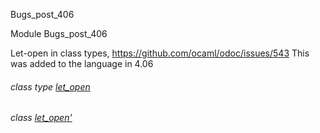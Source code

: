 Bugs_post_406

Module Bugs_post_406

Let-open in class types, https://github.com/ocaml/odoc/issues/543 This was added to the language in 4.06

<a id="class-type-let_open"></a>

###### class type [let_open](Bugs_post_406.class-type-let_open.md)

<a id="class-let_open'"></a>

###### class [let_open'](Bugs_post_406.let_open'.md)